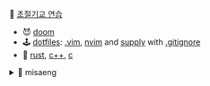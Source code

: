 🎻 [초절기교 연습](https://youtu.be/mOh5uXcVyZM?si=xgU1KznOVGzopGhl)

- 😈 [doom](https://github.com/rurumimic/DOOM)
- 🕹️ [dotfiles](https://github.com/rurumimic/dotfiles): [.vim](https://github.com/rurumimic/.vim), [nvim](https://github.com/rurumimic/nvim) and [supply](https://github.com/rurumimic/supply) with [.gitignore](https://www.toptal.com/developers/gitignore?templates=vim,tags,emacs,linux,macos,windows,powershell,certificates,visualstudiocode)
- 🦀 [rust](https://github.com/rurumimic/rust), [c++](https://github.com/rurumimic/cplusplus), [c](https://github.com/rurumimic/c)

<details>
  <summary>🐢 misaeng</summary>

- [adventofcode](https://github.com/rurumimic/adventofcode)
- [apache](https://github.com/rurumimic/apache): [arrow](https://github.com/rurumimic/apache-arrow), [datafusion](https://github.com/rurumimic/apache-datafusion)
- [blockchain](https://github.com/rurumimic/blockchain)
- [cpu](https://github.com/rurumimic/cpu)
- [directing](https://github.com/rurumimic/directing): [git](https://github.com/rurumimic/directing/blob/master/git/README.md)
- [dockerless](https://github.com/rurumimic/dockerless)
- [haskell](https://github.com/rurumimic/haskell)
- [hunsu](https://github.com/rurumimic/hunsu)
- [fastpace](https://github.com/rurumimic/fastpace)
- [go](https://github.com/rurumimic/golang): [network](https://github.com/rurumimic/network-go), [grpc](https://github.com/rurumimic/gRPC)
- [kernel](https://github.com/rurumimic/kernel): [v2.6.39](https://github.com/torvalds/linux/tree/v2.6.39), [next](https://git.kernel.org/pub/scm/linux/kernel/git/next/linux-next.git/), [rust](https://github.com/Rust-for-Linux/linux)
- [lexyacc](https://github.com/rurumimic/lexyacc)
- [lisp](https://github.com/rurumimic/lisp)
- [llvm](https://github.com/rurumimic/llvm)
- [pingora](https://github.com/rurumimic/pingora)
- [recommender](https://github.com/rurumimic/recommender)
- [siege](https://github.com/rurumimic/siege)
- [sml](https://github.com/rurumimic/sml)
- [streaming](https://github.com/rurumimic/streaming)
- [terminal](https://github.com/rurumimic/terminal)
- [tls+](https://github.com/rurumimic/tlaplus)
- [tree-sitter](https://github.com/rurumimic/tree-sitter)
- [unix v6](https://github.com/rurumimic/unix-v6-commentary): [src](https://github.com/dspinellis/unix-history-repo/tree/Research-V6)

</details>
